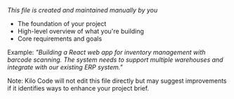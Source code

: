 *This file is created and maintained manually by you*
- The foundation of your project
- High-level overview of what you're building
- Core requirements and goals

Example: *"Building a React web app for inventory management with barcode scanning. The system needs to support multiple warehouses and integrate with our existing ERP system."*

Note: Kilo Code will not edit this file directly but may suggest improvements if it identifies ways to enhance your project brief.